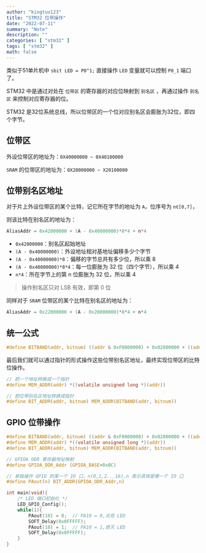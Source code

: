 ```yaml
---
author: "kingtuo123"
title: "STM32 位带操作"
date: "2022-07-11"
summary: "Note"
description: ""
categories: [ "stm32" ]
tags: [ "stm32" ]
math: false
---
```


类似于51单片机中 `sbit LED = P0^1;` 直接操作 `LED` 变量就可以控制 `P0_1` 端口了。

STM32 中是通过对处在 `位带区` 的寄存器的对应位映射到 `别名区` ，再通过操作 `别名区` 来控制对应寄存器的位。

STM32 是32位系统总线，所以位带区的一个位对应别名区会膨胀为32位，即四个字节。

## 位带区

外设位带区的地址为：`0X40000000 ~ 0X40100000`

`SRAM` 的位带区的地址为：`0X20000000 ~ X20100000`

## 位带别名区地址

对于片上外设位带区的某个比特，记它所在字节的地址为 `A`，位序号为 `n∈[0,7]`，

则该比特在别名区的地址为：

```c
AliasAddr = 0x42000000 + (A - 0x40000000)*8*4 + n*4
```

- `0x42000000`：别名区起始地址
- `(A - 0x40000000)`：外设地址相对基地址偏移多少个字节
- `(A - 0x40000000)*8`：偏移的字节总共有多少位，所以乘 8
- `(A - 0x40000000)*8*4`：每一位膨胀为 32 位（四个字节），所以乘 4
- `n*4`：所在字节上的第 n 位膨胀为 32 位，所以乘 4

> 操作别名区只对 LSB 有效，即第 0 位

同样对于 `SRAM` 位带区的某个比特在别名区的地址为：

```c
AliasAddr = 0x22000000 + (A - 0x20000000)*8*4 + n*4
```

## 统一公式

```c
#define BITBAND(addr, bitnum) ((addr & 0xF0000000) + 0x02000000 + ((addr & 0x000FFFFF)<<5) + (bitnum<<2))
```

最后我们就可以通过指针的形式操作这些位带别名区地址，最终实现位带区的比特位操作。

```c
// 把一个地址转换成一个指针
#define MEM_ADDR(addr) *((volatile unsigned long *)(addr))

// 把位带别名区地址转换成指针
#define BIT_ADDR(addr, bitnum) MEM_ADDR(BITBAND(addr, bitnum))
```

## GPIO 位带操作

```c
#define BITBAND(addr, bitnum) ((addr & 0xF0000000) + 0x02000000 + ((addr & 0x000FFFFF)<<5) + (bitnum<<2))
#define MEM_ADDR(addr) *((volatile unsigned long *)(addr))
#define BIT_ADDR(addr, bitnum) MEM_ADDR(BITBAND(addr, bitnum))

// GPIOA ODR 寄存器地址映射
#define GPIOA_ODR_Addr (GPIOA_BASE+0x0C)

// 单独操作 GPIO 的某一个 IO 口，n(0,1,2...16),n 表示具体是哪一个 IO 口
#define PAout(n) BIT_ADDR(GPIOA_ODR_Addr,n)

int main(void){
	/* LED 端口初始化 */
	LED_GPIO_Config();
	while(1){
		PAout(10) = 0;	// PA10 = 0,点亮 LED
		SOFT_Delay(0x0FFFFF);
		PAout(10) = 1;	// PA10 = 1,熄灭 LED
		SOFT_Delay(0x0FFFFF);
	}
}
```
